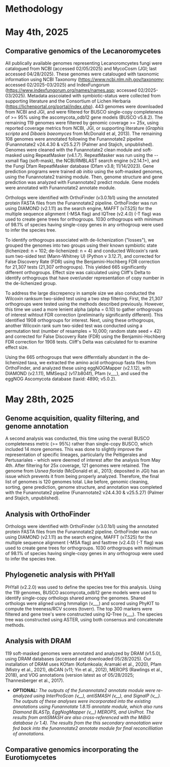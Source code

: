 # Methodology

# May 4th, 2025
## Comparative genomics of the Lecanoromycetes

All publically available genomes representing Lecanoromcyetes fungi were catalogued from NCBI (accessed 02/05/2025) and MycoCosm (JGI; last accessed 04/28/2025). These genomes were catalouged with taxonomic information using NCBI Taxonomy (https://www.ncbi.nlm.nih.gov/taxonomy; accessed 02/2025-03/2025) and IndexFungorum (https://www.indexfungorum.org/names/names.asp; accessed 02/2025-03/2025). Metadata asscoiated with symbiotic-status were collected from supporting literature and the Consortium of Lichen Herbaria (https://lichenportal.org/portal/index.php). 443 genomes were downloaded from NCBI and JGI, and were filtered for BUSCO single-copy completeness of >= 95% using the ascomycota_odb12 gene models (BUSCO v5.8.2). The remaining 119 genomes were filtered by genomic coverage >= 25x, using reported coverage metrics from NCBI, JGI, or supporting literature (*Graphis scripta* and *Dibaeis baeomyces* from McDonald et al, 2013). The remaining 108 genomes were annotated following the Funannotate2 pipeline (Funannotate2 v24.4.30 & v25.5.27) (Palmer and Stajich, unpublished). Genomes were cleaned with the Funannotate2 clean module and soft-masked using RepeatMasker (v4.1.7). RepeatMasker was run using the --xsmall flag (soft-mask), the NCBI/RMBLAST search engine (v2.14.1+), and the Fungi Dfam RepeatMasker database (Dfam v3.8; 11/14/2023). Gene prediction programs were trained *ab initio* using the soft-masked genomes, using the Funannotate2 training module. Then, genome structure and gene prediction was analyzed with Funannotate2 predict module. Gene models were annotated with Funannotate2 annotate module.

Orthologs were identified with OrthoFinder (v3.0.1b1) using the annotated protein FASTA files from the Funannotate2 pipeline. OrthoFinder was run using DIAMOND (v2.1.11) as the search engine, MAFFT (v7.525) for the multiple sequence alignment (-MSA flag) and IQTree (v2.4.0) (-T flag) was used to create gene trees for orthogroups. 1030 orthogroups with minimum of 98.1% of species having single-copy genes in any orthogroup were used to infer the species tree.

To identify orthogroups associated with de-lichenization ("losses"), we grouped the genomes into two groups using their known symbiotic state (lichenized: n = 102; de-lichenized: n = 4) and conducted Wilcoxin's rank sum two-sided test (Mann-Whitney U) (Python v 3.12.7), and corrected for False Discovery Rate (FDR) using the Benjamini-Hochberg FDR correction for 21,307 tests (21,307 orthogroups). This yielded 665 significantly different orthogroups. Effect size was calculated using Cliff's Delta to identify orthogroups that have over/under representation of copy number in the de-lichenized group.

To address the large discrepency in sample size we also conducted the Wilcoxin ranksum two-sided test using a two step filtering. First, the 21,307 orthogroups were tested using the methods described previously. However, this time we used a more lenient alpha (alpha = 0.10) to gather orthogroups of interest wihtout FDR correction (preliminarily significantly different). This identified 1908 orthogroups for interest. Next, using these orthogroups, another Wilcoxin rank sum two-sided test was conducted using a permutation test (number of resamples = 10,000; random state seed = 42) and corrected for False Discovery Rate (FDR) using the Benjamini-Hochberg FDR correction for 1908 tests. Cliff's Delta was calculated for to examine effect size.

Using the 665 orthogroups that were differntially abundant in the de-lichenized taxa, we extracted the amino acid orthogroup fasta files from OrthoFinder, and analyzed these using eggNOGMapper (v2.1.12), with DIAMOND (v2.1.11), MMSeqs2 (v17.b804f), Pfam (v___), and used the eggNOG Ascomycota database (taxid: 4890; v5.0.2).

# May 28th, 2025

## Genome acquisition, quality filtering, and genome annotation

A second analysis was conducted, this time using the overall BUSCO completeness metric (>= 95%) rather than single-copy BUSCO, which included 14 more genomes. This was done to slightly improve the representation of specific lineages, particularly the Peltigerales and Pertusariales - which were deemed of interest after the analysis from May 4th. After filtering for 25x coverage, 121 genomes were retained. The genome from *Usnea florida* (McDonald et al., 2013; deposited in JGI) has an issue which prevents it from being properly analyzed. Therefore, the final list of genomes is 120 genomes total. Like before, genomic cleaning, sorting, gene prediction, genome structure, and annotation was completed with the Funannotate2 pipeline (Funannotate2 v24.4.30 & v25.5.27) (Palmer and Stajich, unpublished).

## Analysis with OrthoFinder

Orthologs were identified with OrthoFinder (v3.0.1b1) using the annotated protein FASTA files from the Funannotate2 pipeline. OrthoFinder was run using DIAMOND (v2.1.11) as the search engine, MAFFT (v7.525) for the multiple sequence alignment (-MSA flag) and fasttree (v2.4.0) (-T flag) was used to create gene trees for orthogroups. 1030 orthogroups with minimum of 98.1% of species having single-copy genes in any orthogroup were used to infer the species tree.

## Phylogenetic analysis with PHYall

PHYall (v2.2.0) was used to define the species tree for this analysis. Using the 119 genomes, BUSCO ascomycota_odb12 gene models were used to identify single-copy orthologs shared among the genomes. Shared orthologs were aligned using hmmalign (v___) and scored using PhyKIT to compute the treeness/RCV scores (toverr). The top 300 markers were filtered and gene tree's were constructed using IQ-Tree (v___). The species tree was constructed using ASTER, using both consensus and concatenate methods.



## Analysis with DRAM

119 soft-masked genomes were annotated and analyzed by DRAM (v1.5.0), using DRAM databases (accessed and downloaded 05/28/2025). Our installation of DRAM uses KOfam (Kofamkoala; Aramaki et al., 2020), Pfam (Mistry et al., 2021), dbCAN (v11; Yin et al., 2012), MEROPS (Rawlings et al., 2018), and VOG annotations (version latest as of 05/28/2025; Thannesberger et al., 2017).

* **OPTIONAL:** *The outputs of the funannotate2 annotate module were re-analyzed using InterProScan (v__), antiSMASH (v__), and SignalP (v__). The outputs of these analyses were incorporated into the existing annotations using Funannotate 1.8.15 annotate module, which also runs Diamond BLASTp, EggNogMapper (v__) MEROPS, and UniProt. The results from antiSMASH are also cross-referenced with the MiBiG database (v 1.4). The results from the this secondary annootation were fed back into the funannotate2 annotate module for final reconcilliation of annotations.*


## Comparative genomics incorporating the Eurotiomycetes

